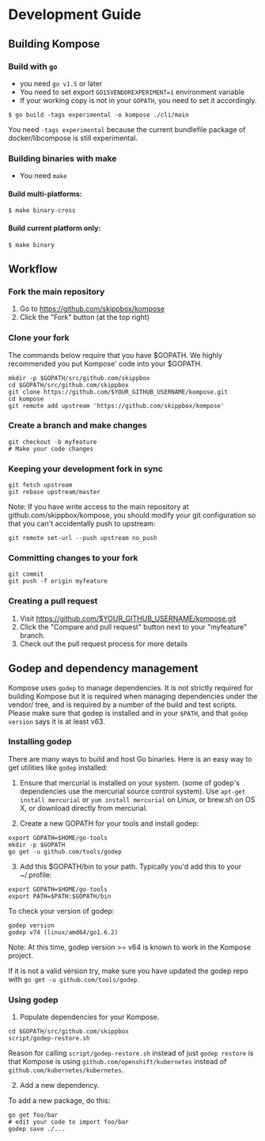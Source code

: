 # Development Guide

## Building Kompose
### Build with `go`

- you need `go v1.5` or later
- You need to set export `GO15VENDOREXPERIMENT=1` environment variable
- If your working copy is not in your `GOPATH`, you need to set it accordingly.

```console
$ go build -tags experimental -o kompose ./cli/main
```

You need `-tags experimental` because the current bundlefile package of docker/libcompose is still experimental.

### Building binaries with make

- You need `make`

#### Build multi-platforms:
```console
$ make binary-cross
```

#### Build current platform only:
```console
$ make binary
```

## Workflow
### Fork the main repository

1. Go to https://github.com/skippbox/kompose
2. Click the "Fork" button (at the top right)

### Clone your fork

The commands below require that you have $GOPATH. We highly recommended you put Kompose' code into your $GOPATH.

```console
mkdir -p $GOPATH/src/github.com/skippbox
cd $GOPATH/src/github.com/skippbox
git clone https://github.com/$YOUR_GITHUB_USERNAME/kompose.git
cd kompose
git remote add upstream 'https://github.com/skippbox/kompose'
```

### Create a branch and make changes

```console
git checkout -b myfeature
# Make your code changes
```

### Keeping your development fork in sync

```console
git fetch upstream
git rebase upstream/master
```

Note: If you have write access to the main repository at github.com/skippbox/kompose, you should modify your git configuration so that you can't accidentally push to upstream:

```console
git remote set-url --push upstream no_push
```

### Committing changes to your fork

```console
git commit
git push -f origin myfeature
```

### Creating a pull request

1. Visit https://github.com/$YOUR_GITHUB_USERNAME/kompose.git
2. Click the "Compare and pull request" button next to your "myfeature" branch.
3. Check out the pull request process for more details

## Godep and dependency management

Kompose uses `godep` to manage dependencies. It is not strictly required for building Kompose but it is required when managing dependencies under the vendor/ tree, and is required by a number of the build and test scripts. Please make sure that godep is installed and in your `$PATH`, and that `godep version` says it is at least v63.

### Installing godep

There are many ways to build and host Go binaries. Here is an easy way to get utilities like `godep` installed:

1) Ensure that mercurial is installed on your system. (some of godep's dependencies use the mercurial source control system). Use `apt-get install mercurial` or `yum install mercurial` on Linux, or brew.sh on OS X, or download directly from mercurial.

2) Create a new GOPATH for your tools and install godep:

```console
export GOPATH=$HOME/go-tools
mkdir -p $GOPATH
go get -u github.com/tools/godep
```

3) Add this $GOPATH/bin to your path. Typically you'd add this to your ~/.profile:

```console
export GOPATH=$HOME/go-tools
export PATH=$PATH:$GOPATH/bin
```

To check your version of godep:

```console
godep version
godep v74 (linux/amd64/go1.6.2)
```

Note: At this time, godep version >= v64 is known to work in the Kompose project.

If it is not a valid version try, make sure you have updated the godep repo with `go get -u github.com/tools/godep`.

### Using godep

1. Populate dependencies for your Kompose.

```console
cd $GOPATH/src/github.com/skippbox
script/godep-restore.sh
```

Reason for calling `script/godep-restore.sh` instead of just `godep restore` is that Kompose is using `github.com/openshift/kubernetes` instead of `github.com/kubernetes/kubernetes`.


2. Add a new dependency.

To add a new package, do this:

```console
go get foo/bar
# edit your code to import foo/bar
godep save ./...
```
